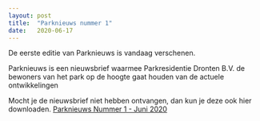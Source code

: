 ```yaml
---
layout: post
title:  "Parknieuws nummer 1"
date:   2020-06-17
---
```


<p class="intro"><span class="dropcap">D</span>e eerste editie van Parknieuws is vandaag verschenen.</p>
<p>Parknieuws is een nieuwsbrief waarmee Parkresidentie Dronten B.V. de bewoners van het park op de hoogte gaat houden van de actuele ontwikkelingen</p>

<p>
Mocht je de nieuwsbrief niet hebben ontvangen, dan kun je deze ook hier downloaden. 
<a href="{{ '/docs/overige/Park Nieuws nr 1 202006.pdf' | prepend: site.baseurl }}" target="_blank">Parknieuws Nummer 1 - Juni 2020</a>
</p>



